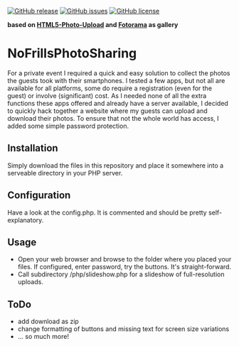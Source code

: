 [![GitHub release](https://img.shields.io/github/release/PhilippMundhenk/NoFrillsPhotoSharing.svg)](https://github.com/PhilippMundhenk/NoFrillsPhotoSharing/releases) [![GitHub issues](https://img.shields.io/github/issues/PhilippMundhenk/NoFrillsPhotoSharing.svg)](https://github.com/PhilippMundhenk/NoFrillsPhotoSharing/issues) [![GitHub license](https://img.shields.io/badge/license-MIT-blue.svg)](https://github.com/PhilippMundhenk/NoFrillsPhotoSharing/blob/master/LICENSE)

**based on [HTML5-Photo-Upload](https://github.com/DynamsoftRD/HTML5-Photo-Upload) and [Fotorama](http://fotorama.io/) as gallery** 

# NoFrillsPhotoSharing
For a private event I required a quick and easy solution to collect the photos the guests took with their smartphones.
I tested a few apps, but not all are available for all platforms, some do require a registration (even for the guest) or involve (significant) cost.
As I needed none of all the extra functions these apps offered and already have a server available, I decided to quickly hack together a website where my guests can upload and download their photos.
To ensure that not the whole world has access, I added some simple password protection.

## Installation
Simply download the files in this repository and place it somewhere into a serveable directory in your PHP server.

## Configuration
Have a look at the config.php.
It is commented and should be pretty self-explanatory.

## Usage
- Open your web browser and browse to the folder where you placed your files.
If configured, enter password, try the buttons.
It's straight-forward.
- Call subdirectory /php/slideshow.php for a slideshow of full-resolution uploads.

## ToDo
- add download as zip
- change formatting of buttons and missing text for screen size variations
- ... so much more!
